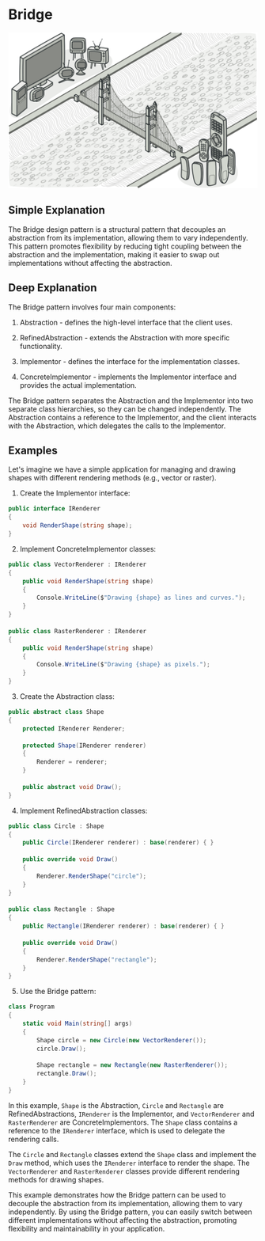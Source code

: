 # Bridge

![](../Assets/bridge.png)

## Simple Explanation

The Bridge design pattern is a structural pattern that decouples an abstraction from its implementation, allowing them to vary independently. This pattern promotes flexibility by reducing tight coupling between the abstraction and the implementation, making it easier to swap out implementations without affecting the abstraction.

## Deep Explanation

The Bridge pattern involves four main components:

1. Abstraction - defines the high-level interface that the client uses.

2. RefinedAbstraction - extends the Abstraction with more specific functionality.

3. Implementor - defines the interface for the implementation classes.

4. ConcreteImplementor - implements the Implementor interface and provides the actual implementation.

The Bridge pattern separates the Abstraction and the Implementor into two separate class hierarchies, so they can be changed independently. The Abstraction contains a reference to the Implementor, and the client interacts with the Abstraction, which delegates the calls to the Implementor.

## Examples

Let's imagine we have a simple application for managing and drawing shapes with different rendering methods (e.g., vector or raster).

1. Create the Implementor interface:

```C#
public interface IRenderer
{
    void RenderShape(string shape);
}
```

2. Implement ConcreteImplementor classes:

```C#
public class VectorRenderer : IRenderer
{
    public void RenderShape(string shape)
    {
        Console.WriteLine($"Drawing {shape} as lines and curves.");
    }
}

public class RasterRenderer : IRenderer
{
    public void RenderShape(string shape)
    {
        Console.WriteLine($"Drawing {shape} as pixels.");
    }
}
```

3. Create the Abstraction class:

```C#
public abstract class Shape
{
    protected IRenderer Renderer;

    protected Shape(IRenderer renderer)
    {
        Renderer = renderer;
    }

    public abstract void Draw();
}
```

4. Implement RefinedAbstraction classes:

```C#
public class Circle : Shape
{
    public Circle(IRenderer renderer) : base(renderer) { }

    public override void Draw()
    {
        Renderer.RenderShape("circle");
    }
}

public class Rectangle : Shape
{
    public Rectangle(IRenderer renderer) : base(renderer) { }

    public override void Draw()
    {
        Renderer.RenderShape("rectangle");
    }
}
```

5. Use the Bridge pattern:

```C#
class Program
{
    static void Main(string[] args)
    {
        Shape circle = new Circle(new VectorRenderer());
        circle.Draw();

        Shape rectangle = new Rectangle(new RasterRenderer());
        rectangle.Draw();
    }
}
```

In this example, `Shape` is the Abstraction, `Circle` and `Rectangle` are RefinedAbstractions, `IRenderer` is the Implementor, and `VectorRenderer` and `RasterRenderer` are ConcreteImplementors. The `Shape` class contains a reference to the `IRenderer` interface, which is used to delegate the rendering calls.

The `Circle` and `Rectangle` classes extend the `Shape` class and implement the `Draw` method, which uses the `IRenderer` interface to render the shape. The `VectorRenderer` and `RasterRenderer` classes provide different rendering methods for drawing shapes.

This example demonstrates how the Bridge pattern can be used to decouple the abstraction from its implementation, allowing them to vary independently. By using the Bridge pattern, you can easily switch between different implementations without affecting the abstraction, promoting flexibility and maintainability in your application.